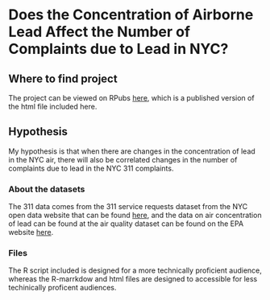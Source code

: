 # Does the Concentration of Airborne Lead Affect the Number of Complaints due to Lead in NYC?

## Where to find project 
The project can be viewed on RPubs [here](http://rpubs.com/moocarme/Pb-R-Analysis), which is a published version of the html file included here.

## Hypothesis
My hypothesis is that when there are changes in the concentration of lead in the NYC air, there will also be correlated changes in the number of complaints due to lead in the NYC 311 complaints.

### About the datasets
The 311 data comes from the 311 service requests dataset from the NYC open data website that can be found
[here](https://data.cityofnewyork.us/Social-Services/311-Service-Requests-from-2010-to-Present/erm2-nwe9), and the data on air concentration of lead can be found at the air quality dataset can be found on the EPA website  [here](https://www3.epa.gov/airdata/ad_data_daily.html).

### Files
The R script included is designed for a more technically proficient audience, whereas the R-marrkdow and html files are designed to accessible for less techinically proficent audiences. 
